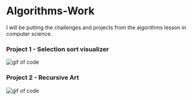 # Algorithms-Work
I will be putting the challenges and projects from the algorithms lesson in computer science.

### Project 1 - Selection sort visualizer
![gif of code](https://i.imgur.com/MXihcZY.gif)

### Project 2 - Recursive Art
![gif of code](https://i.imgur.com/myUrtNf.gif)
